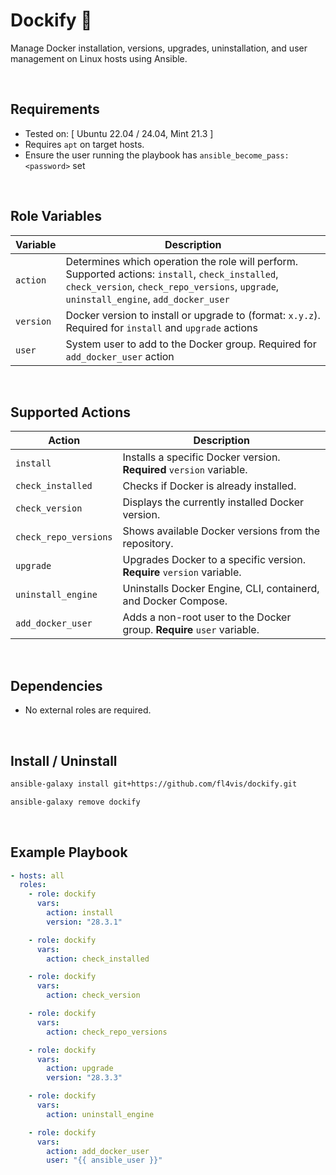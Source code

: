 # Dockify 🐋

Manage Docker installation, versions, upgrades, uninstallation, and user management on Linux hosts using Ansible.

<br>

## Requirements

- Tested on: [ Ubuntu 22.04 / 24.04, Mint 21.3 ]
- Requires `apt` on target hosts.
- Ensure the user running the playbook has `ansible_become_pass:<password>` set 

<br>

## Role Variables

| Variable | Description |
|----------|-------------|
| `action` | Determines which operation the role will perform. Supported actions: `install`, `check_installed`, `check_version`, `check_repo_versions`, `upgrade`, `uninstall_engine`, `add_docker_user` |
| `version` | Docker version to install or upgrade to (format: `x.y.z`). Required for `install` and `upgrade` actions | 
| `user` | System user to add to the Docker group. Required for `add_docker_user` action | 

<br>

## Supported Actions

| Action | Description |
|--------|-------------|
| `install` | Installs a specific Docker version. **Required** `version` variable. |
| `check_installed` | Checks if Docker is already installed. |
| `check_version` | Displays the currently installed Docker version. |
| `check_repo_versions` | Shows available Docker versions from the repository. |
| `upgrade` | Upgrades Docker to a specific version. **Require** `version` variable. |
| `uninstall_engine` | Uninstalls Docker Engine, CLI, containerd, and Docker Compose. |
| `add_docker_user` | Adds a non-root user to the Docker group. **Require** `user` variable. |

<br>

## Dependencies

- No external roles are required.

<br>

## Install / Uninstall

```bash
ansible-galaxy install git+https://github.com/fl4vis/dockify.git

ansible-galaxy remove dockify
```

<br>

## Example Playbook

```yaml
- hosts: all
  roles:
    - role: dockify
      vars:
        action: install
        version: "28.3.1"

    - role: dockify
      vars:
        action: check_installed

    - role: dockify
      vars:
        action: check_version

    - role: dockify
      vars:
        action: check_repo_versions

    - role: dockify
      vars:
        action: upgrade
        version: "28.3.3"

    - role: dockify
      vars:
        action: uninstall_engine

    - role: dockify
      vars:
        action: add_docker_user
        user: "{{ ansible_user }}"
```
